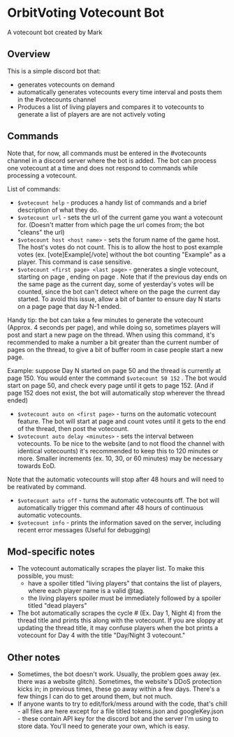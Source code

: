 # OrbitVoting Votecount Bot
A votecount bot created by Mark

## Overview
This is a simple discord bot that:
   - generates votecounts on demand
   - automatically generates votecounts every time interval and posts them in the #votecounts channel
   - Produces a list of living players and compares it to votecounts to generate a list of players are are not actively voting
   
## Commands
Note that, for now, all commands must be entered in the #votecounts channel in a discord server where the bot is added. The bot can process one votecount at a time and does not respond to commands while processing a votecount.

List of commands:
  - `$votecount help` - produces a handy list of commands and a brief description of what they do.
  - `$votecount url` - sets the url of the current game you want a votecount for. (Doesn't matter from which page the url comes from; the bot "cleans" the url)
  - `$votecount host <host name>` - sets the forum name of the game host. The host's votes do not count. This is to allow the host to post example votes (ex. [vote]Example[/vote] without the bot counting "Example" as a player. This command is case sensitive.
  - `$votecount <first page> <last page>` - generates a single votecount, starting on page <first page>, ending on page <last page>. Note that if the previous day ends on the same page as the current day, some of yesterday's votes will be counted, since the bot can't detect where on the page the current day started. To avoid this issue, allow a bit of banter to ensure day N starts on a page page that day N-1 ended.
  
  Handy tip: the bot can take a few minutes to generate the votecount (Approx. 4 seconds per page), and while doing so, sometimes players will post and start a new page on the thread. When using this command, it's recommended to make <last page> a number a bit greater than the current number of pages on the thread, to give a bit of buffer room in case people start a new page.
  
  Example: suppose Day N started on page 50 and the thread is currently at page 150. You would enter the command `$votecount 50 152` . The bot would start on page 50, and check every page until it gets to page 152. (And if page 152 does not exist, the bot will automatically stop wherever the thread ended)
  - `$votecount auto on <first page>` - turns on the automatic votecount feature. The bot will start at page <first page> and count votes until it gets to the end of the thread, then post the votecount.
  - `$votecount auto delay <minutes>` - sets the interval between votecounts. To be nice to the website (and to not flood the channel with identical votecounts) it's recommended to keep this to 120 minutes or more. Smaller increments (ex. 10, 30, or 60 minutes) may be necessary towards EoD.
  
  Note that the automatic votecounts will stop after 48 hours and will need to be reativated by command.
  - `$votecount auto off` - turns the automatic votecounts off. The bot will automatically trigger this command after 48 hours of continuous automatic votecounts.
  - `$votecount info` - prints the information saved on the server, including recent error messages (Useful for debugging)
## Mod-specific notes
- The votecount automatically scrapes the player list. To make this possible, you must:
  - have a spoiler titled "living players" that contains the list of players, where each player name is a valid @tag.
  - the living players spoiler must be immediately followed by a spoiler titled "dead players"
- The bot automatically scrapes the cycle # (Ex. Day 1, Night 4) from the thread title and prints this along with the votecount. If you are sloppy at updating the thread title, it may confuse players when the bot prints a votecount for Day 4 with the title "Day/Night 3 votecount."
   
 ## Other notes
 - Sometimes, the bot doesn't work. Usually, the problem goes away (ex. there was a website glitch). Sometimes, the website's DDoS protection kicks in; in previous times, these go away within a few days. There's a few things I can do to get around them, but not much.
 - If anyone wants to try to edit/fork/mess around with the code, that's chill - all files are here except for a file titled tokens.json and googleKey.json - these contain API key for the discord bot and the server I'm using to store data. You'll need to generate your own, which is easy.
